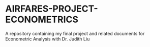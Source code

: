 # AIRFARES-PROJECT-ECONOMETRICS
A repository containing my final project and related documents for Econometric Analysis with Dr. Judith Liu
